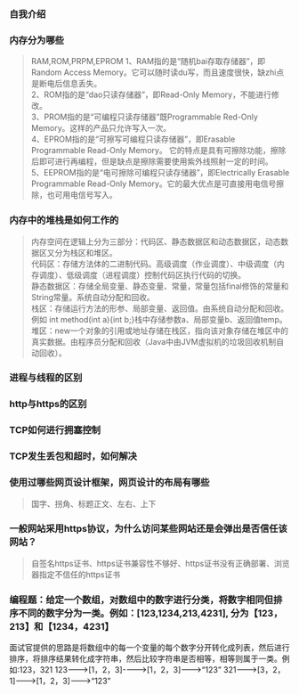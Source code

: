 ### 自我介绍  
### 内存分为哪些   
> RAM,ROM,PRPM,EPROM
> 1、RAM指的是“随机bai存取存储器”，即Random Access Memory。它可以随时读du写，而且速度很快，缺zhi点是断电后信息丢失。  
2、ROM指的是“dao只读存储器”，即Read-Only Memory，不能进行修改。  
3、PROM指的是“可编程只读存储器”既Programmable Red-Only Memory。这样的产品只允许写入一次。  
4、EPROM指的是“可擦写可编程只读存储器”，即Erasable Programmable Read-Only Memory。 它的特点是具有可擦除功能，擦除后即可进行再编程，但是缺点是擦除需要使用紫外线照射一定的时间。  
5、EEPROM指的是“电可擦除可编程只读存储器”，即Electrically Erasable Programmable Read-Only Memory。它的最大优点是可直接用电信号擦除，也可用电信号写入。  

### 内存中的堆栈是如何工作的  
> 内存空间在逻辑上分为三部分：代码区、静态数据区和动态数据区，动态数据区又分为栈区和堆区。  
> 代码区：存储方法体的二进制代码。高级调度（作业调度）、中级调度（内存调度）、低级调度（进程调度）控制代码区执行代码的切换。  
> 静态数据区：存储全局变量、静态变量、常量，常量包括final修饰的常量和String常量。系统自动分配和回收。  
> 栈区：存储运行方法的形参、局部变量、返回值。由系统自动分配和回收。  
> 例如 int method(int a){int b;}栈中存储参数a、局部变量b、返回值temp。  
> 堆区：new一个对象的引用或地址存储在栈区，指向该对象存储在堆区中的真实数据。由程序员分配和回收（Java中由JVM虚拟机的垃圾回收机制自动回收）。  
### 进程与线程的区别  
### http与https的区别  
### TCP如何进行拥塞控制  
### TCP发生丢包和超时，如何解决  
### 使用过哪些网页设计框架，网页设计的布局有哪些 
> 国字、拐角、标题正文、左右、上下
### 一般网站采用https协议，为什么访问某些网站还是会弹出是否信任该网站？ 
> 自签名https证书、https证书兼容性不够好、https证书没有正确部署、浏览器指定不信任的https证书
### 编程题：给定一个数组，对数组中的数字进行分类，将数字相同但排序不同的数字分为一类。例如：[123,1234,213,4231], 分为【123，213】和【1234，4231】  
> 
面试官提供的思路是将数组中的每一个变量的每个数字分开转化成列表，然后进行排序，将排序结果转化成字符串，然后比较字符串是否相等，相等则属于一类。例如:123，321
123--->[1，2，3]---->[1，2，3]--->“123”
321--->[3，2，1]--->[1，2，3]--->“123”